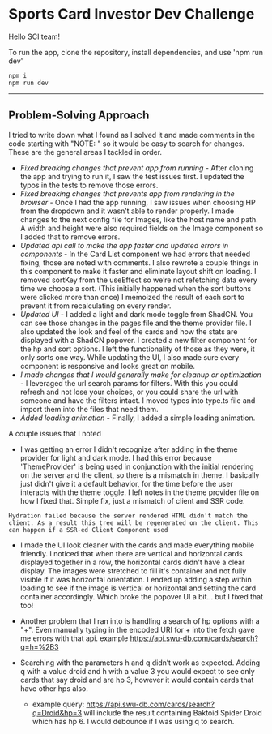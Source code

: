# **Sports Card Investor Dev Challenge**

Hello SCI team!

To run the app, clone the repository, install dependencies, and use 'npm run dev'

```
npm i
npm run dev
```

---

## **Problem-Solving Approach**

I tried to write down what I found as I solved it and made comments in the code starting with "NOTE: " so it would be easy to search for changes. These are the general areas I tackled in order.

- _Fixed breaking changes that prevent app from running_ - After cloning the app and trying to run it, I saw the test issues first. I updated the typos in the tests to remove those errors.
- _Fixed breaking changes that prevents app from rendering in the browser_ - Once I had the app running, I saw issues when choosing HP from the dropdown and it wasn’t able to render properly. I made changes to the next config file for Images, like the host name and path. A width and height were also required fields on the Image component so I added that to remove errors.
- _Updated api call to make the app faster and updated errors in components_ - In the Card List component we had errors that needed fixing, those are noted with comments. I also rewrote a couple things in this component to make it faster and eliminate layout shift on loading. I removed sortKey from the useEffect so we’re not refetching data every time we choose a sort. (This initially happened when the sort buttons were clicked more than once) I memoized the result of each sort to prevent it from recalculating on every render.
- _Updated UI_ - I added a light and dark mode toggle from ShadCN. You can see those changes in the pages file and the theme provider file. I also updated the look and feel of the cards and how the stats are displayed with a ShadCN popover. I created a new filter component for the hp and sort options. I left the functionality of those as they were, it only sorts one way. While updating the UI, I also made sure every component is responsive and looks great on mobile.
- _I made changes that I would generally make for cleanup or optimization_ - I leveraged the url search params for filters. With this you could refresh and not lose your choices, or you could share the url with someone and have the filters intact. I moved types into type.ts file and import them into the files that need them.
- _Added loading animation_ - Finally, I added a simple loading animation.

A couple issues that I noted

- I was getting an error I didn't recognize after adding in the theme provider for light and dark mode. I had this error because 'ThemeProvider' is being used in conjunction with the initial rendering on the server and the client, so there is a mismatch in theme. I basically just didn't give it a default behavior, for the time before the user interacts with the theme toggle. I left notes in the theme provider file on how I fixed that. Simple fix, just a mismatch of client and SSR code.

```
Hydration failed because the server rendered HTML didn't match the client. As a result this tree will be regenerated on the client. This can happen if a SSR-ed Client Component used
```

- I made the UI look cleaner with the cards and made everything mobile friendly. I noticed that when there are vertical and horizontal cards displayed together in a row, the horizontal cards didn't have a clear display. The images were stretched to fill it's container and not fully visible if it was horizontal orientation. I ended up adding a step within loading to see if the image is vertical or horizontal and setting the card container accordingly. Which broke the popover UI a bit... but I fixed that too!

- Another problem that I ran into is handling a search of hp options with a "+". Even manually typing in the encoded URI for + into the fetch gave me errors with that api. example https://api.swu-db.com/cards/search?q=h=%2B3

- Searching with the parameters h and q didn’t work as expected. Adding q with a value droid and h with a value 3 you would expect to see only cards that say droid and are hp 3, however it would contain cards that have other hps also.
  - example query: https://api.swu-db.com/cards/search?q=Droid&hp=3 will include the result containing Baktoid Spider Droid which has hp 6. I would debounce if I was using q to search.
